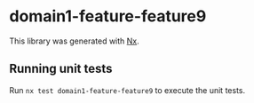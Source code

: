 # domain1-feature-feature9

This library was generated with [Nx](https://nx.dev).

## Running unit tests

Run `nx test domain1-feature-feature9` to execute the unit tests.
